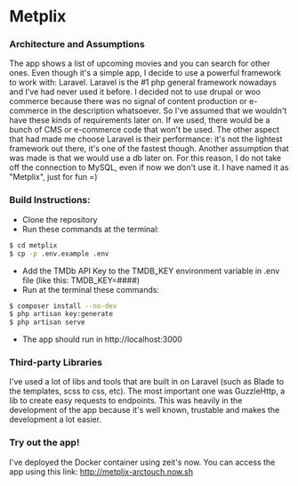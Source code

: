 # Metplix

### Architecture and Assumptions
The app shows a list of upcoming movies and you can search for other ones. Even though it's a simple app, I decide to use a powerful framework to work with: Laravel. Laravel is the #1 php general framework nowadays and I've had never used it before. I decided not to use drupal or woo commerce because there was no signal of content production or e-commerce in the description whatsoever. So I've assumed that we wouldn't have these kinds of requirements later on. If we used, there would be a bunch of CMS or e-commerce code that won't be used. The other aspect that had made me choose Laravel is their performance: it's not the lightest framework out there, it's one of the fastest though. Another assumption that was made is that we would use a db later on. For this reason, I do not take off the connection to MySQL, even if now we don't use it.
I have named it as "Metplix", just for fun =)

### Build Instructions:
- Clone the repository
- Run these commands at the terminal:
```sh
$ cd metplix
$ cp -p .env.example .env
```
- Add the TMDb API Key to the TMDB_KEY environment variable in .env file (like this: TMDB_KEY=####) 
- Run at the terminal these commands: 
```sh
$ composer install --no-dev
$ php artisan key:generate
$ php artisan serve
```
- The app should run in http://localhost:3000

### Third-party Libraries
I've used a lot of libs and tools that are built in on Laravel (such as Blade to the templates, scss to css, etc). The most important one was GuzzleHttp, a lib to create easy requests to endpoints. This was heavily in the development of the app because it's well known, trustable and makes the development a lot easier.

### Try out the app!
I've deployed the Docker container using zeit's now. You can access the app using this link: http://metplix-arctouch.now.sh
